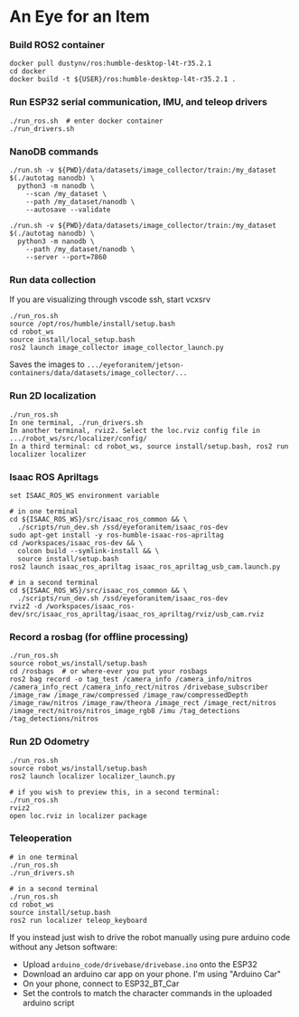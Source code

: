 # An Eye for an Item

### Build ROS2 container
```
docker pull dustynv/ros:humble-desktop-l4t-r35.2.1
cd docker
docker build -t ${USER}/ros:humble-desktop-l4t-r35.2.1 .
```

### Run ESP32 serial communication, IMU, and teleop drivers
```
./run_ros.sh  # enter docker container
./run_drivers.sh
```

### NanoDB commands
```cd jetson-containers
./run.sh -v ${PWD}/data/datasets/image_collector/train:/my_dataset $(./autotag nanodb) \
  python3 -m nanodb \
    --scan /my_dataset \
    --path /my_dataset/nanodb \
    --autosave --validate
```

```cd jetson-containers
./run.sh -v ${PWD}/data/datasets/image_collector/train:/my_dataset $(./autotag nanodb) \
  python3 -m nanodb \
    --path /my_dataset/nanodb \
    --server --port=7860
```

### Run data collection
If you are visualizing through vscode ssh, start vcxsrv
```cd eyeforanitem
./run_ros.sh
source /opt/ros/humble/install/setup.bash
cd robot_ws
source install/local_setup.bash
ros2 launch image_collector image_collector_launch.py
```
Saves the images to `.../eyeforanitem/jetson-containers/data/datasets/image_collector/...`

### Run 2D localization
```
./run_ros.sh
In one terminal, ./run_drivers.sh
In another terminal, rviz2. Select the loc.rviz config file in .../robot_ws/src/localizer/config/
In a third terminal: cd robot_ws, source install/setup.bash, ros2 run localizer localizer
```

### Isaac ROS Apriltags
```
set ISAAC_ROS_WS environment variable

# in one terminal
cd ${ISAAC_ROS_WS}/src/isaac_ros_common && \
  ./scripts/run_dev.sh /ssd/eyeforanitem/isaac_ros-dev
sudo apt-get install -y ros-humble-isaac-ros-apriltag
cd /workspaces/isaac_ros-dev && \
  colcon build --symlink-install && \
  source install/setup.bash
ros2 launch isaac_ros_apriltag isaac_ros_apriltag_usb_cam.launch.py

# in a second terminal
cd ${ISAAC_ROS_WS}/src/isaac_ros_common && \
  ./scripts/run_dev.sh /ssd/eyeforanitem/isaac_ros-dev
rviz2 -d /workspaces/isaac_ros-dev/src/isaac_ros_apriltag/isaac_ros_apriltag/rviz/usb_cam.rviz
```

### Record a rosbag (for offline processing)
```
./run_ros.sh
source robot_ws/install/setup.bash
cd /rosbags  # or where-ever you put your rosbags
ros2 bag record -o tag_test /camera_info /camera_info/nitros /camera_info_rect /camera_info_rect/nitros /drivebase_subscriber /image_raw /image_raw/compressed /image_raw/compressedDepth /image_raw/nitros /image_raw/theora /image_rect /image_rect/nitros /image_rect/nitros/nitros_image_rgb8 /imu /tag_detections /tag_detections/nitros
```

### Run 2D Odometry
```
./run_ros.sh
source robot_ws/install/setup.bash
ros2 launch localizer localizer_launch.py

# if you wish to preview this, in a second terminal:
./run_ros.sh
rviz2
open loc.rviz in localizer package
```

### Teleoperation
```
# in one terminal
./run_ros.sh
./run_drivers.sh

# in a second terminal
./run_ros.sh
cd robot_ws
source install/setup.bash
ros2 run localizer teleop_keyboard
```

If you instead just wish to drive the robot manually using pure arduino code without any Jetson software:
* Upload `arduino_code/drivebase/drivebase.ino` onto the ESP32
* Download an arduino car app on your phone. I'm using "Arduino Car"
* On your phone, connect to ESP32_BT_Car
* Set the controls to match the character commands in the uploaded arduino script

